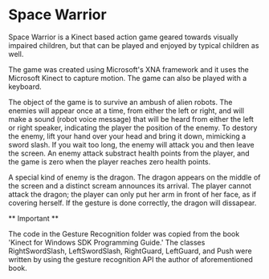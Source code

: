 Space Warrior
=============
Space Warrior is a Kinect based action game geared towards visually impaired children,
but that can be played and enjoyed by typical children as well.

The game was created using Microsoft's XNA framework and it uses the Microsoft Kinect to
capture motion. The game can also be played with a keyboard.

The object of the game is to survive an ambush of alien robots. The enemies will appear 
once at a time, from either the left or right, and will make a sound (robot voice message)
that will be heard from either the left or right speaker, indicating the player the position
of the enemy. To destory the enemy, lift your hand over your head and bring it down, mimicking a 
sword slash. If you wait too long, the enemy will attack you and then leave the screen. An enemy attack
substract health points from the player, and the game is zero when the player reaches zero health points.

A special kind of enemy is the dragon. The dragon appears on the middle of the screen and a distinct
scream announces its arrival. The player cannot attack the dragon; the player can only put her arm in front
of her face, as if covering herself. If the gesture is done correctly, the dragon will dissapear.

** Important **

The code in the Gesture Recognition folder was copied from the book 'Kinect for Windows SDK Programming Guide.'
The classes RightSwordSlash, LeftSwordSlash, RightGuard, LeftGuard, and Push were written by using the gesture
recognition API the author of aforementioned book.

